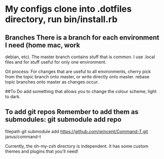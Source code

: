 # My configs clone into .dotfiles directory, run bin/install.rb

## Branches There is a branch for each environment I need (home mac, work
debian, etc). The master branch contains stuff that is common.  I use .local
files and for stuff useful for only one environment.

Git process: For changes that are useful to all environments, cherry pick from
the topic branch onto master, or write directly onto master.  rebase topic
branches onto master as changes occur.

##To Do add something that allows you to change the colour scheme, light to
dark.

## To add git repos Remember to add them as submodules: git submodule add repo
filepath git submodule add https://github.com/wincent/Command-T.git
janus/command-t


Currently, the oh-my-zsh directory is independent. It has some custom themes
and plugins that you'll need!

